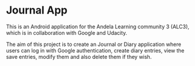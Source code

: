 # Journal App

This is an Android application for the Andela Learning community 3 (ALC3), which is in collaboration with Google and Udacity.

The aim of this project is to create an Journal or Diary application where users can log in with Google authentication, create diary entries, view the save entries, modify them and also delete them if they wish.

